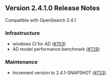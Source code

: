 ## Version 2.4.1.0 Release Notes

Compatible with OpenSearch 2.4.1

### Infrastructure

* windows CI for AD ([#703](https://github.com/opensearch-project/anomaly-detection/pull/703))
* AD model performance benchmark ([#729](https://github.com/opensearch-project/anomaly-detection/pull/729))

### Maintenance

* Increment version to 2.4.1-SNAPSHOT ([#733](https://github.com/opensearch-project/anomaly-detection/pull/733))
